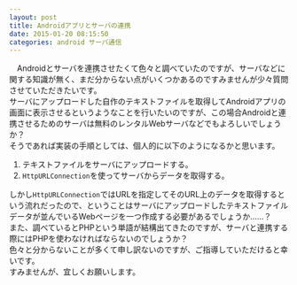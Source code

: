 ```yaml
---
layout: post
title: Androidアプリとサーバの連携
date: 2015-01-20 08:15:50
categories: android サーバ通信
---
```

<p>　Androidとサーバを連携させたくて色々と調べていたのですが、サーバなどに関する知識が無く、まだ分からない点がいくつかあるのですみませんが少々質問させていただきたいです。<br>
サーバにアップロードした自作のテキストファイルを取得してAndroidアプリの画面に表示させるというようなことを行いたいのですが、この場合Androidと連携させるためのサーバは無料のレンタルWebサーバなどでもよろしいでしょうか？<br>
そうであれば実装の手順としては、個人的に以下のようになるかと思います。</p>

<ol>
<li>テキストファイルをサーバにアップロードする。</li>
<li><code>HttpURLConnection</code>を使ってサーバからデータを取得する。</li>
</ol>

<p>しかし<code>HttpURLConnection</code>ではURLを指定してそのURL上のデータを取得するという流れだったので、ということはサーバにアップロードしたテキストファイルデータが並んでいるWebページを一つ作成する必要があるでしょうか......？<br>
また、調べているとPHPという単語が結構出てきたのですが、サーバと連携する際にはPHPを使わなければならないのでしょうか？<br>
色々と分からないことが多くて申し訳ないのですが、ご指導していただけると幸いです。<br>
すみませんが、宜しくお願いします。</p>
